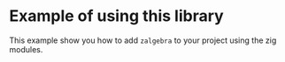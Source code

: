 # Example of using this library

This example show you how to add `zalgebra` to your project using the zig modules.
